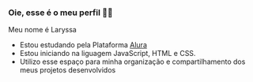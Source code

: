 ### Oie, esse é o meu perfil 👋😁

Meu nome é Laryssa

- Estou estudando pela Plataforma [Alura](https://www.alura.com.br)
- Estou iniciando na liguagem JavaScript, HTML e CSS.
- Utilizo esse espaço para minha organização e compartilhamento dos meus projetos desenvolvidos
